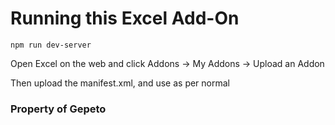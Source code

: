 # Running this Excel Add-On
`npm run dev-server`

Open Excel on the web and click Addons -> My Addons -> Upload an Addon

Then upload the manifest.xml, and use as per normal

### Property of Gepeto
